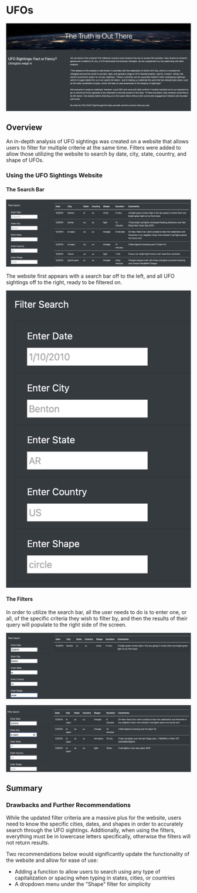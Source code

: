 # UFOs
![UFO](/static/images/UFO.png)

## Overview

An in-depth analysis of UFO sightings was created on a website that allows users to filter for multiple criterie at the same time. Filters were added to allow those utilizing the website to search by date, city, state, country, and shape of UFOs. 

### Using the UFO Sightings Website

#### The Search Bar

![unfiltered_search](/static/images/unfiltered_search.png)

The website first appears with a search bar off to the left, and all UFO sightings off to the right, ready to be filtered on. 

![search_bar](/static/images/search_bar.png)

#### The Filters 
In order to utilize the search bar, all the user needs to do is to enter one, or all, of the specific criteria they wish to filter by, and then the results of their query will populate to the right side of the screen. 

![benton](/static/images/benton.png)

![el_cajon](/static/images/el_cajon.png)

## Summary 

### Drawbacks and Further Recommendations 

While the updated filter criteria are a massive plus for the website, users need to know the specific cities, dates, and shapes in order to accurately search through the UFO sightings. Additionally, when using the filters, everything must be in lowercase letters specifically, otherwise the filters will not return results. 

Two recommendations below would significantly update the functionality of the website and allow for ease of use:
- Adding a function to allow users to search using any type of capitalization or spacing when typing in states, cities, or countries
- A dropdown menu under the "Shape" filter for simplicity 
